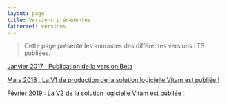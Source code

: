 ```yaml
---
layout: page
title: Versions précédentes
fatherref: versions
---
```


> Cette page présente les annonces des différentes versions LTS publiées.


[Janvier 2017 : Publication de la version Beta](https://www.programmevitam.fr/2017/01/16/beta/)

[Mars 2018 : La V1 de production de la solution logicielle Vitam est publiée !](https://www.programmevitam.fr/2018/03/22/V1Prod/)

[Février 2019 : La V2 de la solution logicielle Vitam est publiée !](https://www.programmevitam.fr/2019/02/18/R9/)